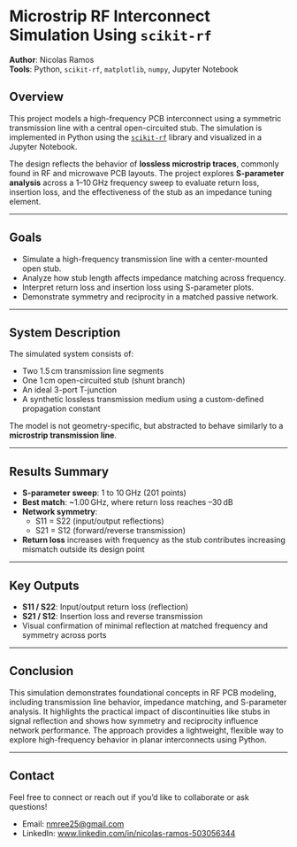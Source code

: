 # Microstrip RF Interconnect Simulation Using `scikit-rf`

**Author**: Nicolas Ramos  
**Tools**: Python, `scikit-rf`, `matplotlib`, `numpy`, Jupyter Notebook

## Overview

This project models a high-frequency PCB interconnect using a symmetric transmission line with a central open-circuited stub. The simulation is implemented in Python using the [`scikit-rf`](https://scikit-rf.readthedocs.io/en/latest/) library and visualized in a Jupyter Notebook. 

The design reflects the behavior of **lossless microstrip traces**, commonly found in RF and microwave PCB layouts. The project explores **S-parameter analysis** across a 1–10 GHz frequency sweep to evaluate return loss, insertion loss, and the effectiveness of the stub as an impedance tuning element.

---

## Goals

- Simulate a high-frequency transmission line with a center-mounted open stub.
- Analyze how stub length affects impedance matching across frequency.
- Interpret return loss and insertion loss using S-parameter plots.
- Demonstrate symmetry and reciprocity in a matched passive network.

---

## System Description

The simulated system consists of:
- Two 1.5 cm transmission line segments
- One 1 cm open-circuited stub (shunt branch)
- An ideal 3-port T-junction
- A synthetic lossless transmission medium using a custom-defined propagation constant

The model is not geometry-specific, but abstracted to behave similarly to a **microstrip transmission line**.

---

## Results Summary

- **S-parameter sweep**: 1 to 10 GHz (201 points)
- **Best match**: ~1.00 GHz, where return loss reaches –30 dB
- **Network symmetry**:
  - S11 = S22 (input/output reflections)
  - S21 = S12 (forward/reverse transmission)
- **Return loss** increases with frequency as the stub contributes increasing mismatch outside its design point

---

## Key Outputs

- **S11 / S22**: Input/output return loss (reflection)
- **S21 / S12**: Insertion loss and reverse transmission
- Visual confirmation of minimal reflection at matched frequency and symmetry across ports

---

## Conclusion
This simulation demonstrates foundational concepts in RF PCB modeling, including transmission line behavior, impedance matching, and S-parameter analysis. It highlights the practical impact of discontinuities like stubs in signal reflection and shows how symmetry and reciprocity influence network performance. The approach provides a lightweight, flexible way to explore high-frequency behavior in planar interconnects using Python.

---

## Contact
Feel free to connect or reach out if you’d like to collaborate or ask questions!
- Email: nmree25@gmail.com
- LinkedIn: www.linkedin.com/in/nicolas-ramos-503056344
